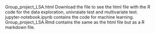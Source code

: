 Group_project_LSA.html Download the file to see the html file with the R code for the data exploration, univraiate test and multivariate test.  
jupyter-notebook.ipynb contains the code for machine learning.  
Group_project_LSA.Rmd contains the same as the html file but as a R markdown file.
